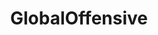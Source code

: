 ---
title: GlobalOffensive
crosslinks:
- NoParticipation
- headphones
- livven
- DotA2
- RecruitCS
- Steam
- leagueoflegends
- gaming
- FACEITcom
- CSeventVODs
- BrasilOnReddit
- pcmasterrace
- OpTicGaming
- xkcd
- Windows10
- csmapmakers
- titlegore
- LivestreamFail
- Overwatch
- AskReddit
---